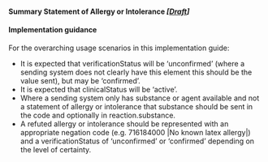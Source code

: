 #### Summary Statement of Allergy or Intolerance *[[Draft](http://hl7.org/fhir/stu3/valueset-publication-status.html)]*

#### Implementation guidance

For the overarching usage scenarios in this implementation guide:

* It is expected that verificationStatus will be ‘unconfirmed’ (where a sending system does not clearly have this element this should be the value sent), but may be ‘confirmed’.
* It is expected that clinicalStatus will be ‘active’.
* Where a sending system only has substance or agent available and not a statement of allergy or intolerance that substance should be sent in the code and optionally in reaction.substance.
*  A refuted allergy or intolerance should be represented with an appropriate negation code (e.g. 716184000 \|No known latex allergy\|) and a verificationStatus of ‘unconfirmed’ or ‘confirmed’ depending on the level of certainty.

